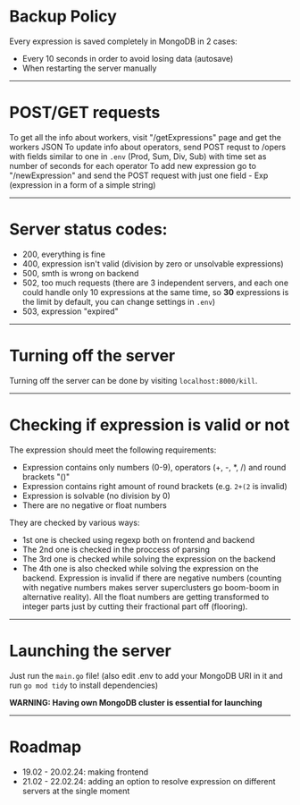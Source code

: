 # Backup Policy
Every expression is saved completely in MongoDB in 2 cases:
 * Every 10 seconds in order to avoid losing data (autosave)
 * When restarting the server manually

---

# POST/GET requests
To get all the info about workers, visit "/getExpressions" page and get the workers JSON
To update info about operators, send POST requst to /opers with fields similar to one in `.env` (Prod, Sum, Div, Sub) with time set as number of seconds for each operator
To add new expression go to "/newExpression" and send the POST request with just one field - Exp (expression in a form of a simple string)

---

# Server status codes:
 * 200, everything is fine
 * 400, expression isn't valid (division by zero or unsolvable expressions)
 * 500, smth is wrong on backend
 * 502, too much requests (there are 3 independent servers, and each one could handle only 10 expressions at the same time, so **30** expressions is the limit by default, you can change settings in `.env`)
 * 503, expression "expired"

---

# Turning off the server
Turning off the server can be done by visiting `localhost:8000/kill`. 

---

# Checking if expression is valid or not
The expression should meet the following requirements:
 * Expression contains only numbers (0-9), operators (+, -, *, /) and round brackets "()"
 * Expression contains right amount of round brackets (e.g. `2+(2` is invalid)
 * Expression is solvable (no division by 0)
 * There are no negative or float numbers

They are checked by various ways:
 * 1st one is checked using regexp both on frontend and backend
 * The 2nd one is checked in the proccess of parsing
 * The 3rd one is checked while solving the expression on the backend
 * The 4th one is also checked while solving the expression on the backend. Expression is invalid if there are negative numbers (counting with negative numbers makes server superclusters go boom-boom in alternative reality). All the float numbers are getting transformed to integer parts just by cutting their fractional part off (flooring). 

---

# Launching the server
Just run the `main.go` file! (also edit .env to add your MongoDB URI in it and run `go mod tidy` to install dependencies)

**WARNING: Having own MongoDB cluster is essential for launching**

---

# Roadmap 
* 19.02 - 20.02.24: making frontend
* 21.02 - 22.02.24: adding an option to resolve expression on different servers at the single moment
